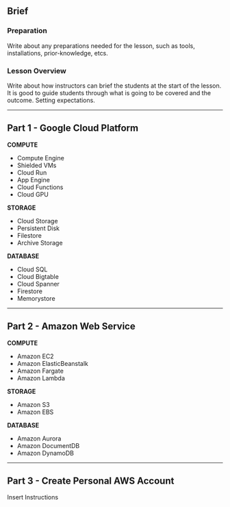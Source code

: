 ## Brief

### Preparation

Write about any preparations needed for the lesson, such as tools, installations, prior-knowledge, etcs.

### Lesson Overview

Write about how instructors can brief the students at the start of the lesson. It is good to guide students through what is going to be covered and the outcome. Setting expectations.

---

## Part 1 - Google Cloud Platform

**COMPUTE**

- Compute Engine
- Shielded VMs
- Cloud Run
- App Engine
- Cloud Functions
- Cloud GPU


**STORAGE**

- Cloud Storage
- Persistent Disk
- Filestore
- Archive Storage

**DATABASE**

- Cloud SQL
- Cloud Bigtable
- Cloud Spanner
- Firestore
- Memorystore

---

## Part 2 - Amazon Web Service



**COMPUTE**

- Amazon EC2
- Amazon ElasticBeanstalk
- Amazon Fargate
- Amazon Lambda

**STORAGE**

- Amazon S3
- Amazon EBS


**DATABASE**

- Amazon Aurora
- Amazon DocumentDB
- Amazon DynamoDB



---

## Part 3 - Create Personal AWS Account

Insert Instructions
